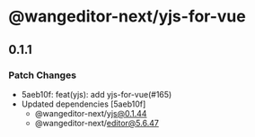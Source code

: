 # @wangeditor-next/yjs-for-vue

## 0.1.1

### Patch Changes

- 5aeb10f: feat(yjs): add yjs-for-vue(#165)
- Updated dependencies [5aeb10f]
  - @wangeditor-next/yjs@0.1.44
  - @wangeditor-next/editor@5.6.47
